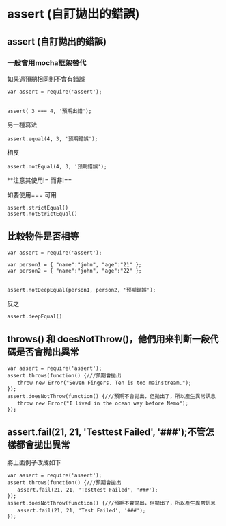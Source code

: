# assert \(自訂拋出的錯誤\)

## assert \(自訂拋出的錯誤\)

### 一般會用mocha框架替代

如果遇預期相同則不會有錯誤

```text
var assert = require('assert');


assert( 3 === 4, '預期出錯');
```

另一種寫法

```text
assert.equal(4, 3, '预期錯誤');
```

相反

```text
assert.notEqual(4, 3, '预期錯誤');
```

\*\*注意其使用!= 而非!==

如要使用=== 可用

```text
assert.strictEqual()
assert.notStrictEqual()
```

## 比較物件是否相等

```text
var assert = require('assert');

var person1 = { "name":"john", "age":"21" };
var person2 = { "name":"john", "age":"22" };


assert.notDeepEqual(person1, person2, '预期錯誤');
```

反之

```text
assert.deepEqual()
```

## throws\(\) 和 doesNotThrow\(\)，他們用来判斷一段代碼是否會抛出異常

```text
var assert = require('assert');
assert.throws(function() {///預期會拋出
　　throw new Error("Seven Fingers. Ten is too mainstream.");
});
assert.doesNotThrow(function() {///預期不會拋出，但拋出了，所以產生異常訊息
　　throw new Error("I lived in the ocean way before Nemo");
});
```

## assert.fail\(21, 21, 'Testtest Failed', '\#\#\#'\);不管怎樣都會拋出異常

將上面例子改成如下

```text
var assert = require('assert');
assert.throws(function() {///預期會拋出
　　assert.fail(21, 21, 'Testtest Failed', '###');
});
assert.doesNotThrow(function() {///預期不會拋出，但拋出了，所以產生異常訊息
　　assert.fail(21, 21, 'Test Failed', '###');
});
```

